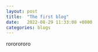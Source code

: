 ```yaml
---
layout: post
title:  "The first blog"
date:   2022-08-29 11:33:08 +0800
categories: blogs
---
```


rororororo